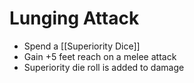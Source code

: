 # Lunging Attack

* Spend a [[Superiority Dice]]
* Gain +5 feet reach on a melee attack
* Superiority die roll is added to damage